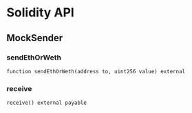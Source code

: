 # Solidity API

## MockSender

### sendEthOrWeth

```solidity
function sendEthOrWeth(address to, uint256 value) external
```

### receive

```solidity
receive() external payable
```

